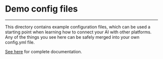 # Demo config files
---

This directory contains example configuration files, which can be used a starting point when learning how to connect your AI with other platforms. Any of the things you see here can be safely merged into your own config.yml file.

[See here](https://studio.src.eco/nail/vtx/) for complete documentation.